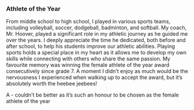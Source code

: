 ### Athlete of the Year 

From middle school to high school, I played in various sports teams, including volleyball, soccer, dodgeball, badminton, and softball. My coach, Mr. Hoover, played a significant role in my athletic journey as he guided me over the years. I deeply appreciate the time he dedicated, both before and after school, to help his students improve our athletic abilities. Playing sports holds a special place in my heart as it allows me to develop my own skills while connecting with others who share the same passion. My favourite memory was winning the female athlete of the year award consecutively since grade 7. A moment I didn’t enjoy as much would be the nervousness I experienced when walking up to accept the award, but it’s absolutely worth the heebee jeebees! 

A - couldn’t be better as it’s such an honour to be chosen as the female athlete of the year 
